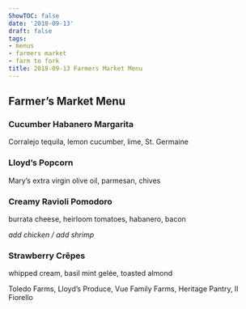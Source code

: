 ```yaml
---
ShowTOC: false
date: '2018-09-13'
draft: false
tags:
- menus
- farmers market
- farm to fork
title: 2018-09-13 Farmers Market Menu
---
```


## Farmer’s Market Menu

### Cucumber Habanero Margarita

Corralejo tequila, lemon cucumber, lime, St\. Germaine

### Lloyd’s Popcorn

Mary’s extra virgin olive oil, parmesan, chives

### Creamy Ravioli Pomodoro

burrata cheese, heirloom tomatoes, habanero, bacon

*add chicken / add shrimp*

### Strawberry Crêpes

whipped cream, basil mint gelée, toasted almond


Toledo Farms, Lloyd’s Produce, Vue Family Farms,
Heritage Pantry, Il Fiorello
